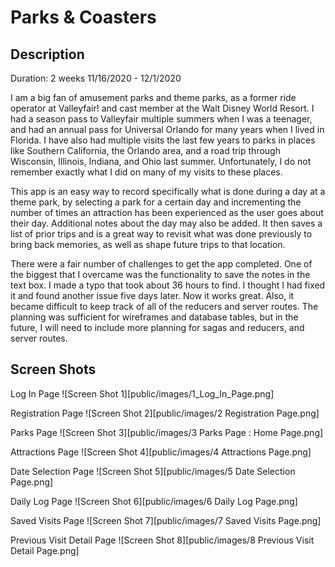 # Parks & Coasters

## Description

Duration: 2 weeks 11/16/2020 - 12/1/2020

I am a big fan of amusement parks and theme parks, as a former ride operator at Valleyfair! and cast member at the Walt Disney World Resort.  I had a season pass to Valleyfair multiple summers when I was a teenager, and had an annual pass for Universal Orlando for many years when I lived in Florida.  I have also had multiple visits the last few years to parks in places like Southern California, the Orlando area, and a road trip through Wisconsin, Illinois, Indiana, and Ohio last summer.  Unfortunately, I do not remember exactly what I did on many of my visits to these places.

This app is an easy way to record specifically what is done during a day at a theme park, by selecting a park for a certain day and incrementing the number of times an attraction has been experienced as the user goes about their day.  Additional notes about the day may also be added.  It then saves a list of prior trips and is a great way to revisit what was done previously to bring back memories, as well as shape future trips to that location.

There were a fair number of challenges to get the app completed.  One of the biggest that I overcame was the functionality to save the notes in the text box.  I made a typo that took about 36 hours to find.  I thought I had fixed it and found another issue five days later.  Now it works great.  Also, it became difficult to keep track of all of the reducers and server routes.  The planning was sufficient for wireframes and database tables, but in the future, I will need to include more planning for sagas and reducers, and server routes.

## Screen Shots

Log In Page
![Screen Shot 1][public/images/1_Log_In_Page.png]

Registration Page
![Screen Shot 2][public/images/2 Registration Page.png]

Parks Page
![Screen Shot 3][public/images/3 Parks Page : Home Page.png]

Attractions Page
![Screen Shot 4][public/images/4 Attractions Page.png]

Date Selection Page
![Screen Shot 5][public/images/5 Date Selection Page.png]

Daily Log Page
![Screen Shot 6][public/images/6 Daily Log Page.png]

Saved Visits Page
![Screen Shot 7][public/images/7 Saved Visits Page.png]

Previous Visit Detail Page
![Screen Shot 8][public/images/8 Previous Visit Detail Page.png]

















